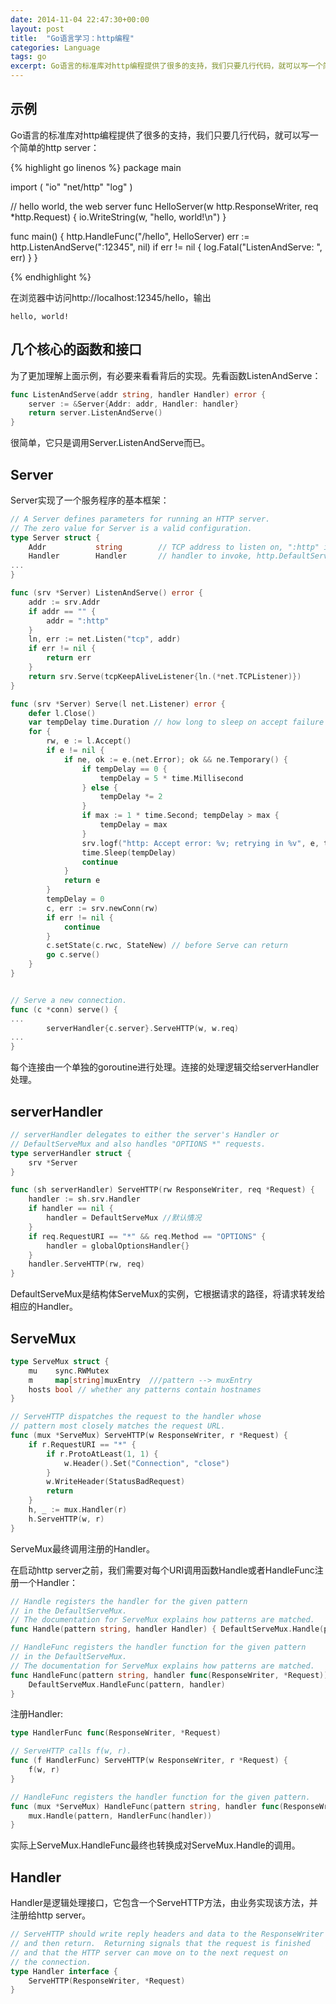 ```yaml
---
date: 2014-11-04 22:47:30+00:00
layout: post
title:  "Go语言学习：http编程"
categories: Language
tags: go
excerpt: Go语言的标准库对http编程提供了很多的支持，我们只要几行代码，就可以写一个简单的http server，背后却有很多逻辑
---
```


示例
------
Go语言的标准库对http编程提供了很多的支持，我们只要几行代码，就可以写一个简单的http server：

{% highlight go linenos %}
package main

import (
	"io"
	"net/http"
	"log"
)

// hello world, the web server
func HelloServer(w http.ResponseWriter, req *http.Request) {
	io.WriteString(w, "hello, world!\n")
}

func main() {
	http.HandleFunc("/hello", HelloServer)
	err := http.ListenAndServe(":12345", nil)
	if err != nil {
		log.Fatal("ListenAndServe: ", err)
	}
}

{% endhighlight %}

在浏览器中访问http://localhost:12345/hello，输出

```
hello, world!
```

几个核心的函数和接口
------
为了更加理解上面示例，有必要来看看背后的实现。先看函数ListenAndServe：

```go
func ListenAndServe(addr string, handler Handler) error {
	server := &Server{Addr: addr, Handler: handler}
	return server.ListenAndServe()
}
```
很简单，它只是调用Server.ListenAndServe而已。

Server
------
Server实现了一个服务程序的基本框架：

```go
// A Server defines parameters for running an HTTP server.
// The zero value for Server is a valid configuration.
type Server struct {
	Addr           string        // TCP address to listen on, ":http" if empty
	Handler        Handler       // handler to invoke, http.DefaultServeMux if nil
...
}

func (srv *Server) ListenAndServe() error {
	addr := srv.Addr
	if addr == "" {
		addr = ":http"
	}
	ln, err := net.Listen("tcp", addr)
	if err != nil {
		return err
	}
	return srv.Serve(tcpKeepAliveListener{ln.(*net.TCPListener)})
}

func (srv *Server) Serve(l net.Listener) error {
	defer l.Close()
	var tempDelay time.Duration // how long to sleep on accept failure
	for {
		rw, e := l.Accept()
		if e != nil {
			if ne, ok := e.(net.Error); ok && ne.Temporary() {
				if tempDelay == 0 {
					tempDelay = 5 * time.Millisecond
				} else {
					tempDelay *= 2
				}
				if max := 1 * time.Second; tempDelay > max {
					tempDelay = max
				}
				srv.logf("http: Accept error: %v; retrying in %v", e, tempDelay)
				time.Sleep(tempDelay)
				continue
			}
			return e
		}
		tempDelay = 0
		c, err := srv.newConn(rw)
		if err != nil {
			continue
		}
		c.setState(c.rwc, StateNew) // before Serve can return
		go c.serve()
	}
}


// Serve a new connection.
func (c *conn) serve() {
...
		serverHandler{c.server}.ServeHTTP(w, w.req)
...
}
```
每个连接由一个单独的goroutine进行处理。连接的处理逻辑交给serverHandler处理。

serverHandler
------

```go
// serverHandler delegates to either the server's Handler or
// DefaultServeMux and also handles "OPTIONS *" requests.
type serverHandler struct {
	srv *Server
}

func (sh serverHandler) ServeHTTP(rw ResponseWriter, req *Request) {
	handler := sh.srv.Handler
	if handler == nil {
		handler = DefaultServeMux //默认情况
	}
	if req.RequestURI == "*" && req.Method == "OPTIONS" {
		handler = globalOptionsHandler{}
	}
	handler.ServeHTTP(rw, req)
}
```
DefaultServeMux是结构体ServeMux的实例，它根据请求的路径，将请求转发给相应的Handler。

ServeMux
------

```go
type ServeMux struct {
	mu    sync.RWMutex
	m     map[string]muxEntry  ///pattern --> muxEntry
	hosts bool // whether any patterns contain hostnames
}

// ServeHTTP dispatches the request to the handler whose
// pattern most closely matches the request URL.
func (mux *ServeMux) ServeHTTP(w ResponseWriter, r *Request) {
	if r.RequestURI == "*" {
		if r.ProtoAtLeast(1, 1) {
			w.Header().Set("Connection", "close")
		}
		w.WriteHeader(StatusBadRequest)
		return
	}
	h, _ := mux.Handler(r)
	h.ServeHTTP(w, r)
}
```
ServeMux最终调用注册的Handler。

在启动http server之前，我们需要对每个URI调用函数Handle或者HandleFunc注册一个Handler：

```go
// Handle registers the handler for the given pattern
// in the DefaultServeMux.
// The documentation for ServeMux explains how patterns are matched.
func Handle(pattern string, handler Handler) { DefaultServeMux.Handle(pattern, handler) }

// HandleFunc registers the handler function for the given pattern
// in the DefaultServeMux.
// The documentation for ServeMux explains how patterns are matched.
func HandleFunc(pattern string, handler func(ResponseWriter, *Request)) {
	DefaultServeMux.HandleFunc(pattern, handler)
}
```

注册Handler:

```go
type HandlerFunc func(ResponseWriter, *Request)

// ServeHTTP calls f(w, r).
func (f HandlerFunc) ServeHTTP(w ResponseWriter, r *Request) {
	f(w, r)
}

// HandleFunc registers the handler function for the given pattern.
func (mux *ServeMux) HandleFunc(pattern string, handler func(ResponseWriter, *Request)) {
	mux.Handle(pattern, HandlerFunc(handler))
}
```
实际上ServeMux.HandleFunc最终也转换成对ServeMux.Handle的调用。

Handler
------
Handler是逻辑处理接口，它包含一个ServeHTTP方法，由业务实现该方法，并注册给http server。

```go
// ServeHTTP should write reply headers and data to the ResponseWriter
// and then return.  Returning signals that the request is finished
// and that the HTTP server can move on to the next request on
// the connection.
type Handler interface {
	ServeHTTP(ResponseWriter, *Request)
}
```

